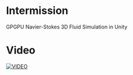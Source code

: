 # Intermission
GPGPU Navier-Stokes 3D Fluid Simulation in Unity

# Video

[![VIDEO](https://img.youtube.com/vi/bpzqkzs70XM/0.jpg)](https://www.youtube.com/watch?v=bpzqkzs70XM)

